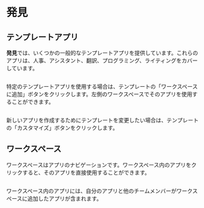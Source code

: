 # 発見

## テンプレートアプリ

**発見**では、いくつかの一般的なテンプレートアプリを提供しています。これらのアプリは、人事、アシスタント、翻訳、プログラミング、ライティングをカバーしています。

<figure><img src="https://assets-docs.dify.ai/dify-enterprise-mintlify/jp/guides/workspace/app/37573570e27ed988331fee18a7a30ce1.png" alt=""><figcaption></figcaption></figure>

特定のテンプレートアプリを使用する場合は、テンプレートの「ワークスペースに追加」ボタンをクリックします。左側のワークスペースでそのアプリを使用することができます。

<figure><img src="https://assets-docs.dify.ai/dify-enterprise-mintlify/jp/guides/workspace/app/01216f0ccbd56855c41eddce194cbf48.jpeg" alt=""><figcaption></figcaption></figure>

新しいアプリを作成するためにテンプレートを変更したい場合は、テンプレートの「カスタマイズ」ボタンをクリックします。

## ワークスペース

ワークスペースはアプリのナビゲーションです。ワークスペース内のアプリをクリックすると、そのアプリを直接使用することができます。

<figure><img src="https://assets-docs.dify.ai/dify-enterprise-mintlify/jp/guides/workspace/app/aa95de9ca884480c7c52a6ee7239de1d.jpeg" alt=""><figcaption></figcaption></figure>

ワークスペース内のアプリには、自分のアプリと他のチームメンバーがワークスペースに追加したアプリが含まれます。